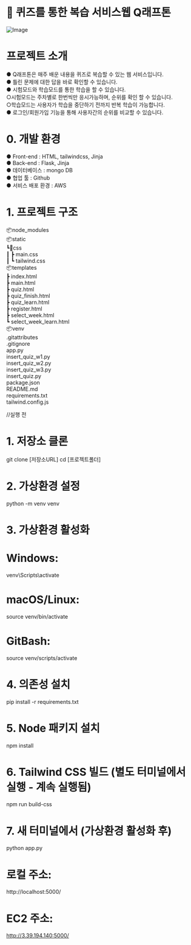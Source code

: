 # 📝 퀴즈를 통한 복습 서비스웹 Q래프톤

![Image](https://github.com/user-attachments/assets/9ab06e5a-262d-4b9e-8aa8-e7a79e58453d)

# 프로젝트 소개
● Q래프톤은 매주 배운 내용을 퀴즈로 복습할 수 있는 웹 서비스입니다.  
● 틀린 문제에 대한 답을 바로 확인할 수 있습니다.  
● 시험모드와 학습모드를 통한 학습을 할 수 있습니다. <br/>
  ○시험모드는 주차별로 한번씩만 응시가능하며, 순위를 확인 할 수 있습니다. <br/>
  ○학습모드는 사용자가 학습을 중단하기 전까지 반복 학습이 가능합니다. <br/>
● 로그인/회원가입 기능을 통해 사용자간의 순위를 비교할 수 있습니다. <br/>

# 0. 개발 환경
● Front-end : HTML, tailwindcss, Jinja  
● Back-end : Flask, Jinja  
● 데이터베이스 : mongo DB  
● 협업 툴 : Github  
● 서비스 배포 환경 : AWS

# 1. 프로젝트 구조
📦node_modules  
📦static  
 ┗📂css <br/>
 ┃ ┣ main.css <br/>
 ┃ ┗ tailwind.css <br/>
📦templates <br/>
 ┣ index.html <br/>
 ┣ main.html <br/>
 ┣ quiz.html <br/>
 ┣ quiz_finish.html <br/>
 ┣ quiz_learn.html <br/>
 ┣ register.html <br/>
 ┣ select_week.html <br/>
 ┗ select_week_learn.html <br/>
📦venv <br/>
.gitattributes <br/>
.gitignore <br/>
app.py <br/>
insert_quiz_w1.py <br/>
insert_quiz_w2.py <br/>
insert_quiz_w3.py <br/>
insert_quiz.py <br/>
package.json <br/>
README.md <br/>
requirements.txt <br/>
tailwind.config.js <br/>

//실행 전 
# 1. 저장소 클론
git clone [저장소URL]
cd [프로젝트폴더]

# 2. 가상환경 설정
python -m venv venv

# 3. 가상환경 활성화
# Windows:
venv\Scripts\activate
# macOS/Linux:
source venv/bin/activate
# GitBash:
source venv/scripts/activate

# 4. 의존성 설치
pip install -r requirements.txt

# 5. Node 패키지 설치
npm install

# 6. Tailwind CSS 빌드 (별도 터미널에서 실행 - 계속 실행됨)
npm run build-css

# 7. 새 터미널에서 (가상환경 활성화 후)
python app.py

# 로컬 주소:
http://localhost:5000/

# EC2 주소:
http://3.39.194.140:5000/
